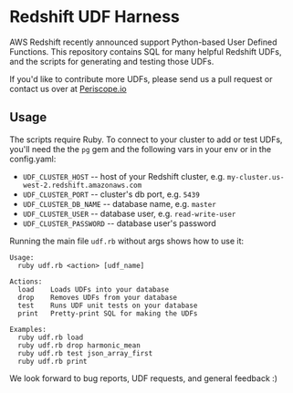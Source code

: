Redshift UDF Harness
====================

AWS Redshift recently announced support Python-based User Defined Functions. This repository
contains SQL for many helpful Redshift UDFs, and the scripts for generating and testing
those UDFs.

If you'd like to contribute more UDFs, please send us a pull request or contact us
over at [Periscope.io](https://www.periscope.io)

Usage
-----
The scripts require Ruby. To connect to your cluster to add or test UDFs, you'll need the
the `pg` gem and the following vars in your env or in the config.yaml:

* `UDF_CLUSTER_HOST` -- host of your Redshift cluster, e.g. `my-cluster.us-west-2.redshift.amazonaws.com`
* `UDF_CLUSTER_PORT` -- cluster's db port, e.g. `5439`
* `UDF_CLUSTER_DB_NAME` -- database name, e.g. `master`
* `UDF_CLUSTER_USER` -- database user, e.g. `read-write-user`
* `UDF_CLUSTER_PASSWORD` -- database user's password

Running the main file `udf.rb` without args shows how to use it:

    Usage:
      ruby udf.rb <action> [udf_name]

    Actions:
      load    Loads UDFs into your database
      drop    Removes UDFs from your database
      test    Runs UDF unit tests on your database
      print   Pretty-print SQL for making the UDFs

    Examples:
      ruby udf.rb load
      ruby udf.rb drop harmonic_mean
      ruby udf.rb test json_array_first
      ruby udf.rb print

We look forward to bug reports, UDF requests, and general feedback :)
